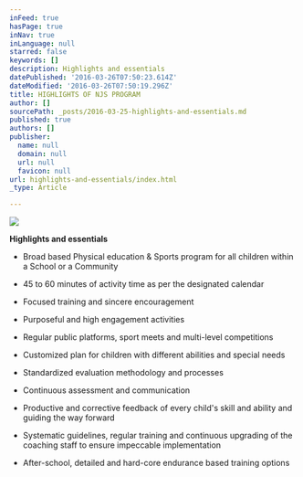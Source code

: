 ```yaml
---
inFeed: true
hasPage: true
inNav: true
inLanguage: null
starred: false
keywords: []
description: Highlights and essentials
datePublished: '2016-03-26T07:50:23.614Z'
dateModified: '2016-03-26T07:50:19.296Z'
title: HIGHLIGHTS OF NJS PROGRAM
author: []
sourcePath: _posts/2016-03-25-highlights-and-essentials.md
published: true
authors: []
publisher:
  name: null
  domain: null
  url: null
  favicon: null
url: highlights-and-essentials/index.html
_type: Article

---
```

![](https://the-grid-user-content.s3-us-west-2.amazonaws.com/f0f5410b-23a6-4ba0-a435-6235963c695b.jpg)

**Highlights and essentials**

- Broad based Physical education
& Sports program for all children within a School or a Community

- 45 to 60 minutes of activity time
as per the designated calendar

- Focused training and sincere
encouragement

- Purposeful and high engagement
activities 

- Regular public platforms, sport
meets and multi-level competitions

- Customized plan for children
with different abilities and special needs

- Standardized evaluation
methodology and processes

- Continuous assessment and
communication 

- Productive and corrective
feedback of every child's skill and ability and guiding the way forward

- Systematic guidelines, regular
training and continuous upgrading of the coaching staff to ensure impeccable
implementation

- After-school, detailed and hard-core endurance
based training options